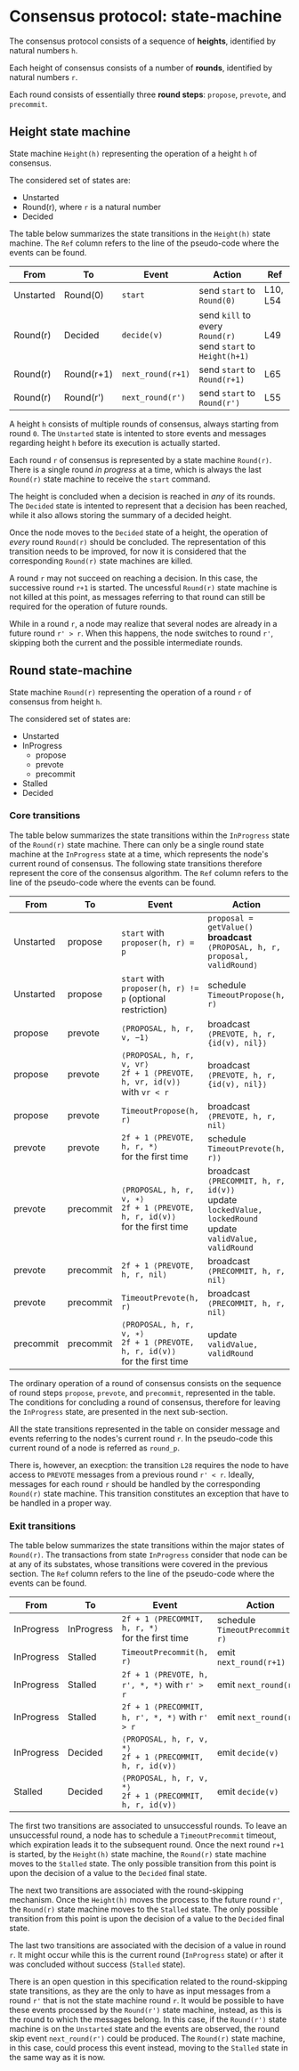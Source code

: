 # Consensus protocol: state-machine

The consensus protocol consists of a sequence of **heights**,
identified by natural numbers `h`.

Each height of consensus consists of a number of **rounds**,
identified by natural numbers `r`.

Each round consists of essentially three **round steps**:
`propose`, `prevote`, and `precommit`.

<!---

## Multi-Height state-machine

Proposed states for the state machine for each height `h`:

- Unstarted: 
  - Initial state
  - Can be used to store messages for unstarted height `h`
  - In the algorithm when `hp < h` and `decisionp[h] == nil`
- Started
  - Actual consensus execution
  - In the algorithm when `hp == h` and `decisionp[h] == nil`
- Decided: 
  - Final state
  - May also include the commit/execution of decided value
  - In the algorithm when `hp >= h` and `decisionp[h] != nil`


### Transition: `Unstarted` -> `Started`

```
10: upon start do StartRound(0)

54:    StartRound(0)
```

The node has started this height `h == hp`.
This transaction should initialize the consensus variables.

### Transition: `Started` -> `Decided`

```
49: upon ⟨PROPOSAL, hp, r, v, ∗⟩ from proposer(hp, r) AND 2f + 1 ⟨PRECOMMIT, hp, r, id(v)⟩ while decisionp[hp] = nil do
```

The height of consensus is decided.
The node is ready to move to the next height.

-->

## Height state machine

State machine `Height(h)` representing the operation of a height `h` of consensus.

The considered set of states are:

- Unstarted
- Round(r), where `r` is a natural number
- Decided

The table below summarizes the state transitions in the `Height(h)` state machine.
The `Ref` column refers to the line of the pseudo-code where the events can be found.

| From | To | Event | Action | Ref |
|-------|-----------|-----------|--------|-----|
| Unstarted | Round(0) | `start` | send `start` to `Round(0)` | L10, L54 |
| Round(r) | Decided | `decide(v)` | send `kill` to every `Round(r)` <br> send `start` to `Height(h+1)` | L49 |
| Round(r) | Round(r+1) | `next_round(r+1)` | send `start` to `Round(r+1)` | L65 |
| Round(r) | Round(r') | `next_round(r')` | send `start` to `Round(r')` | L55 |

A height `h` consists of multiple rounds of consensus, always starting from
round `0`.
The `Unstarted` state is intented to store events and messages regarding height `h`
before its execution is actually started.

Each round `r` of consensus is represented by a state machine `Round(r)`.
There is a single round _in progress_ at a time, which is always the last
`Round(r)` state machine to receive the `start` command.

The height is concluded when a decision is reached in _any_ of its rounds.
The `Decided` state is intented to represent that a decision has been reached,
while it also allows storing the summary of a decided height.

Once the node moves to the `Decided` state of a height, the operation of
_every_ round `Round(r)` should be concluded.
The representation of this transition needs to be improved, for now it is
considered that the corresponding `Round(r)` state machines are killed.

A round `r` may not succeed on reaching a decision.
In this case, the successive round `r+1` is started.
The uncessful `Round(r)` state machine is not killed at this point, as messages
referring to that round can still be required for the operation of future rounds.

While in a round `r`, a node may realize that several nodes are already in a
future round `r' > r`.
When this happens, the node switches to round `r'`, skipping both the current
and the possible intermediate rounds.

<!---

> This is not really implemented like that:
>  - We require 2f+1 PREVOTEs or PRECOMMITs, instead of f+1 messages
>  - We only skip to the next round `roundp + 1`


## Multi-Round state-machine

Proposed states for the state machine for each rond `r` of a height `h`:

- Unstarted
  - Initial state
  - Can be used to store messages early receives for this round
  - In the algorithm when `roundp < r` or `hp < h`
- Started
  - Actual consensus single-round execution
  - In the algorithm when `roundp == r`
- Concluded
  - State must be preserved while `hp == h`
  - In the algorithm when `roundp > r` or `hp > h`

Those states are part of the `Started` state of `Round(r)`.

-->

## Round state-machine

State machine `Round(r)` representing the operation of a round `r` of consensus from height `h`.

The considered set of states are:

- Unstarted
- InProgress
  - propose
  - prevote
  - precommit
- Stalled
- Decided

### Core transitions

The table below summarizes the state transitions within the `InProgress` state
of the `Round(r)` state machine.
There can only be a single round state machine at the `InProgress` state at a
time, which represents the node's current round of consensus.
The following state transitions therefore represent the core of the consensus algorithm.
The `Ref` column refers to the line of the pseudo-code where the events can be found.

| From | To | Event | Action | Ref |
|-------|-----------|-----------|--------|-----|
| Unstarted | propose | `start` with `proposer(h, r) = p` | `proposal = getValue()` <br>  **broadcast** `⟨PROPOSAL, h, r, proposal, validRound⟩` | L19 |
| Unstarted | propose | `start` with `proposer(h, r) != p` (optional restriction) | schedule `TimeoutPropose(h, r)` | L21 |
| propose | prevote | `⟨PROPOSAL, h, r, v, −1⟩` | broadcast `⟨PREVOTE, h, r, {id(v), nil}⟩` | L22 |
| propose | prevote | `⟨PROPOSAL, h, r, v, vr⟩` <br> `2f + 1 ⟨PREVOTE, h, vr, id(v)⟩` with `vr < r` | broadcast `⟨PREVOTE, h, r, {id(v), nil}⟩` | L28 |
| propose | prevote | `TimeoutPropose(h, r)` | broadcast `⟨PREVOTE, h, r, nil⟩` | L57 |
| prevote  | prevote   | `2f + 1 ⟨PREVOTE, h, r, *⟩` <br> for the first time | schedule `TimeoutPrevote(h, r)⟩` | L34  |
| prevote  | precommit | `⟨PROPOSAL, h, r, v, ∗⟩` <br> `2f + 1 ⟨PREVOTE, h, r, id(v)⟩` <br> for the first time | broadcast `⟨PRECOMMIT, h, r, id(v)⟩` <br> update `lockedValue, lockedRound` <br> update `validValue, validRound` | L36 |
| prevote  | precommit | `2f + 1 ⟨PREVOTE, h, r, nil⟩` | broadcast `⟨PRECOMMIT, h, r, nil⟩` | L44 |
| prevote  | precommit | `TimeoutPrevote(h, r)` | broadcast `⟨PRECOMMIT, h, r, nil⟩` | L61 |
| precommit  | precommit | `⟨PROPOSAL, h, r, v, ∗⟩` <br>  `2f + 1 ⟨PREVOTE, h, r, id(v)⟩` <br> for the first time | update `validValue, validRound` | L36 |

The ordinary operation of a round of consensus consists on the sequence of
round steps `propose`, `prevote`, and `precommit`, represented in the table.
The conditions for concluding a round of consensus, therefore for leaving the
`InProgress` state, are presented in the next sub-section.

All the state transitions represented in the table on consider message and
events referring to the nodes's current round `r`.
In the pseudo-code this current round of a node is referred as `round_p`.

There is, however, an execption: the transition `L28` requires the node to have
access to `PREVOTE` messages from a previous round `r' < r`.
Ideally, messages for each round `r` should be handled by the corresponding
`Round(r)` state machine.
This transition constitutes an exception that have to be handled in a proper way.

### Exit transitions

The table below summarizes the state transitions within the major states of `Round(r)`.
The transactions from state `InProgress` consider that node can be at any of
its substates, whose transitions were covered in the previous section.
The `Ref` column refers to the line of the pseudo-code where the events can be found.

| From | To | Event | Action | Ref |
|-------|-----------|-----------|--------|-----|
| InProgress | InProgress | `2f + 1 ⟨PRECOMMIT, h, r, *⟩` <br> for the first time | schedule `TimeoutPrecommit(h, r)` | L47 |
| InProgress | Stalled | `TimeoutPrecommit(h, r)` | emit `next_round(r+1)` | L65 |
| InProgress | Stalled | `2f + 1 ⟨PREVOTE, h, r', *, *⟩` with `r' > r` | emit `next_round(r')` | L55 |
| InProgress | Stalled | `2f + 1 ⟨PRECOMMIT, h, r', *, *⟩` with `r' > r` | emit `next_round(r')` | L55 |
| InProgress | Decided | `⟨PROPOSAL, h, r, v, *⟩` <br> `2f + 1 ⟨PRECOMMIT, h, r, id(v)⟩` | emit `decide(v)`  | L49 |
| Stalled | Decided | `⟨PROPOSAL, h, r, v, *⟩` <br> `2f + 1 ⟨PRECOMMIT, h, r, id(v)⟩` | emit `decide(v)`  | L49 |

The first two transitions are associated to unsuccessful rounds.
To leave an unsuccessful round, a node has to schedule a `TimeoutPrecommit`
timeout, which expiration leads it to the subsequent round.
Once the next round `r+1` is started, by the `Height(h)` state machine, the
`Round(r)` state machine moves to the `Stalled` state.
The only possible transition from this point is upon the decision of a value to
the `Decided` final state.

The next two transitions are associated with the round-skipping mechanism.
Once the `Height(h)` moves the process to the future round `r'`, the `Round(r)`
state machine moves to the `Stalled` state.
The only possible transition from this point is upon the decision of a value to
the `Decided` final state.

The last two transitions are associated with the decision of a value in round `r`.
It might occur while this is the current round (`InProgress` state) or after it
was concluded without success (`Stalled` state).

There is an open question in this specification related to the round-skipping
state transitions, as they are the only to have as input messages from a round
`r'` that is not the state machine round `r`.
It would be possible to have these events processed by the `Round(r')` state
machine, instead, as this is the round to which the messages belong.
In this case, if the `Round(r')` state machine is on the `Unstarted` state and
the events are observed, the round skip event `next_round(r')` could be produced.
The `Round(r)` state machine, in this case, could process this event instead,
moving to the `Stalled` state in the same way as it is now.
